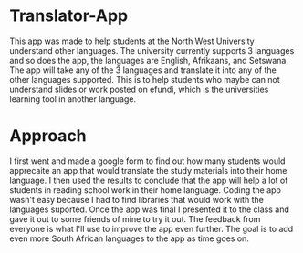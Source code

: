 # Translator-App
This app was made to help students at the North West University understand other languages. 
The university currently supports 3 languages and so does the app, the languages are English, Afrikaans, and Setswana.
The app will take any of the 3 languages and translate it into any of the other languages supported.
This is to help students who maybe can not understand slides or work posted on efundi, which is the universities learning tool in another language.

# Approach
I first went and made a google form to find out how many students would apprecaite an app that would translate the study materials into their home language.
I then used the results to conclude that the app will help a lot of students in reading school work in their home language.
Coding the app wasn't easy because I had to find libraries that would work with the languages suported.
Once the app was final I presented it to the class and gave it out to some friends of mine to try it out.
The feedback from everyone is what I'll use to improve the app even further.
The goal is to add even more South African languages to the app as time goes on.
